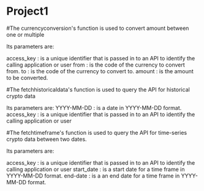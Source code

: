 # Project1
#The currencyconversion's function is used to convert amount between one or multiple 

Its parameters are:

access_key : is a unique identifier that is passed in to an API to identify the calling application or user
from : is the code of the currency to convert from.
to : is the code of the currency to convert to.
amount : is the amount to be converted.

#The fetchhistoricaldata's function is used to query the API for historical crypto data

Its parameters are:
YYYY-MM-DD : is a date in YYYY-MM-DD format.
access_key : is a unique identifier that is passed in to an API to identify the calling application or user


#The fetchtimeframe's function is used to query the API for time-series crypto data between two dates.

Its parameters are:

access_key : is a unique identifier that is passed in to an API to identify the calling application or user
start_date : is a start date for a time frame in YYYY-MM-DD format.
end-date : is a an end date for a time frame in YYYY-MM-DD format.

